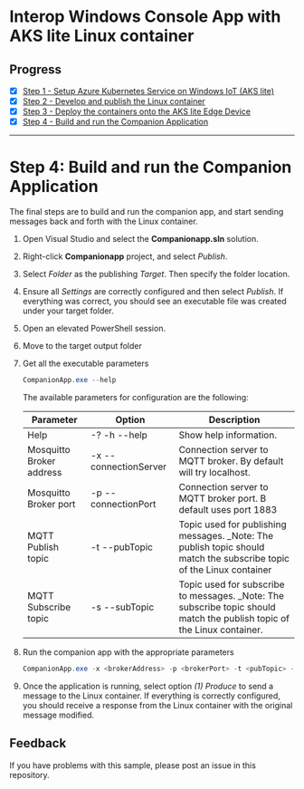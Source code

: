 # Interop Windows Console App with AKS lite Linux container

## Progress
- [x] [Step 1 - Setup Azure Kubernetes Service on Windows IoT (AKS lite)](/docs/AKS-Lite-Deployment-Guidance.md)
- [x] [Step 2 - Develop and publish the Linux container](./Develop%20and%20publish%20the%20Linux%20module.MD)
- [x] [Step 3 - Deploy the containers onto the AKS lite Edge Device](./DeployContainersOnAKSLiteEdgedevice.md)
- [x] [Step 4 - Build and run the Companion Application](./Run%20the%20Console%20Application.MD)
---

# Step 4: Build and run the Companion Application

The final steps are to build and run the companion app, and start sending messages back and forth with the Linux container. 

1. Open Visual Studio and select the **Companionapp.sln** solution.

1. Right-click **Companionapp** project, and select _Publish_.

1. Select _Folder_ as the publishing _Target_. Then specify the folder location.

1. Ensure all _Settings_ are correctly configured and then select _Publish_. If everything was correct, you should see an executable file was created under your target folder. 

1. Open an elevated PowerShell session.

1. Move to the target output folder

1. Get all the executable parameters
    ```powershell
    CompanionApp.exe --help
    ```

    The available parameters for configuration are the following:

    | Parameter | Option | Description |
    | --------- | ------ | ----------- |
    | Help | -? -h --help | Show help information.
    | Mosquitto Broker address | -x --connectionServer | Connection server to MQTT broker. By default will try localhost. | 
    | Mosquitto Broker port | -p --connectionPort | Connection server to MQTT broker port. B default uses port 1883 | 
    | MQTT Publish topic | -t --pubTopic | Topic used for publishing messages. _Note: The publish topic should match the subscribe topic of the Linux container| 
    | MQTT Subscribe topic | -s --subTopic | Topic used for subscribe to messages. _Note: The subscribe topic should match the publish topic of the Linux container. |

1. Run the companion app with the appropriate parameters
    ```powershell
    CompanionApp.exe -x <brokerAddress> -p <brokerPort> -t <pubTopic> -s <subTopic>
    ```

1. Once the application is running, select option _(1) Produce_ to send a message to the Linux container. If everything is correctly configured, you should receive a response from the Linux container with the original message modified. 

## Feedback
If you have problems with this sample, please post an issue in this repository.